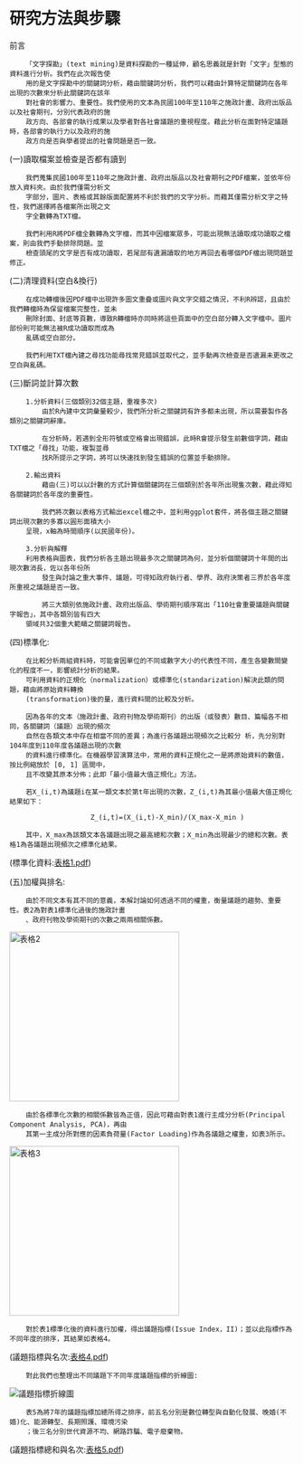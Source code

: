 # 研究方法與步驟


前言

        「文字探勘」(text mining)是資料探勘的一種延伸，顧名思義就是針對「文字」型態的資料進行分析。我們在此次報告使
        用的是文字探勘中的關鍵詞分析，藉由關鍵詞分析，我們可以藉由計算特定關鍵詞在各年出現的次數來分析此關鍵詞在該年
        對社會的影響力、重要性。我們使用的文本為民國100年至110年之施政計畫、政府出版品以及社會期刊，分別代表政府的施
        政方向、各部會的執行成果以及學者對各社會議題的重視程度。藉此分析在面對特定議題時，各部會的執行力以及政府的施
        政方向是否與學者提出的社會問題是否一致。


(一)讀取檔案並檢查是否都有讀到

        我們蒐集民國100年至110年之施政計畫、政府出版品以及社會期刊之PDF檔案，並依年份放入資料夾。由於我們僅需分析文
        字部分，圖片、表格或其餘版面配置將不利於我們的文字分析。而藉其僅需分析文字之特性，我們選擇將各檔案所出現之文
        字全數轉為TXT檔。

        我們利用R將PDF檔全數轉為文字檔，而其中因檔案眾多，可能出現無法讀取成功讀取之檔案，則由我們手動排除問題。並
        檢查頭尾的文字是否有成功讀取，若尾部有遺漏讀取的地方再回去看哪個PDF檔出現問題並修正。


(二)清理資料(空白&換行)

        在成功轉檔後因PDF檔中出現許多圖文重疊或圖片與文字交錯之情況，不利R辨認，且由於我們轉檔時為保留檔案完整性，並未
        刪除封面、封底等頁數，導致R轉檔時亦同時將這些頁面中的空白部分轉入文字檔中。圖片部份則可能無法被R成功讀取而成為
        亂碼或空白部分。

        我們利用TXT檔內建之尋找功能尋找常見錯誤並取代之，並手動再次檢查是否遺漏未更改之空白與亂碼。 

(三)斷詞並計算次數

        1.分析資料(三個類別32個主題，重複多次)
        	由於R內建中文詞彙量較少，我們所分析之關鍵詞有許多都未出現，所以需要製作各類別之關鍵詞辭庫。
                
        	在分析時，若遇到全形符號或空格會出現錯誤，此時R會提示發生前數個字詞，藉由TXT檔之「尋找」功能，複製並尋
        	找R所提示之字詞，將可以快速找到發生錯誤的位置並手動排除。
        
        2.輸出資料
        	藉由(三)可以以計數的方式計算個關鍵詞在三個類別於各年所出現隻次數，藉此得知各關鍵詞於各年度的重要性。
                
        	我們將次數以表格方式輸出excel檔之中，並利用ggplot套件，將各個主題之關鍵詞出現次數的多寡以圓形面積大小
		呈現，x軸為時間順序(以民國年份)。
		
        3.分析與解釋
		利用表格與圖表，我們分析各主題出現最多次之關鍵詞為何，並分析個關鍵詞十年間的出現次數消長，佐以各年份所
        	發生與討論之重大事件、議題，可得知政府執行者、學界、政府決策者三界於各年度所重視之議題是否一致。
                
        	將三大類別依施政計畫、政府出版品、學術期刊順序寫出「110社會重要議題與關鍵字報告」，其中各類別皆有四大
		領域共32個重大範疇之關鍵詞報告。


(四)標準化:

        在比較分析兩組資料時，可能會因單位的不同或數字大小的代表性不同，產生各變數間變化的程度不一，影響統計分析的結果。
        可利用資料的正規化（normalization）或標準化(standarization)解決此類的問題，藉由將原始資料轉換
        (transformation)後的量，進行資料間的比較及分析。
	
        因為各年的文本（施政計畫、政府刊物及學術期刊）的出版（或發表）數目、篇幅各不相同，各關鍵詞（議題）出現的頻次
        自然在各類文本中存在相當不同的差異；為進行各議題出現頻次之比較分 析，先分別對104年度到110年度各議題出現的次數
        的資料進行標準化。在機器學習演算法中，常用的資料正規化之一是將原始資料的數值，按比例縮放於 [0, 1] 區間中，
        且不改變其原本分佈；此即「最小值最大值正規化」方法。
	
        若X_(i,t)為議題i在某一類文本於第t年出現的次數，Z_(i,t)為其最小值最大值正規化結果如下：
	
						Z_(i,t)=(X_(i,t)-X_min)/(X_max-X_min )
						
        其中，X_max為該類文本各議題出現之最高總和次數；X_min為出現最少的總和次數。表格1為各議題出現頻次之標準化結果。

(標準化資料:[表格1.pdf](https://github.com/HenryLee1111/text-mining-testing/files/9554714/1.pdf))


 
(五)加權與排名:

        由於不同文本有其不同的意義，本解討論如何透過不同的權重，衡量議題的趨勢、重要性。表2為對表1標準化過後的施政計畫
        、政府刊物及學術期刊的次數之兩兩相關係數。

<img width="300" alt="表格2" src="https://user-images.githubusercontent.com/109747015/189841530-c253dd3d-a2f4-44d3-be90-3b0d78afc503.png">

        由於各標準化次數的相關係數皆為正值，因此可藉由對表1進行主成分分析(Principal Component Analysis, PCA)，再由
        其第一主成分所對應的因素負荷量(Factor Loading)作為各議題之權重，如表3所示。
	
<img width="300" alt="表格3" src="https://user-images.githubusercontent.com/109747015/189842720-9c3b4d9a-595c-48bd-974e-dba362202caf.png">

        對於表1標準化後的資料進行加權，得出議題指標(Issue Index，II)；並以此指標作為不同年度的排序，其結果如表格4。
	
(議題指標與名次:[表格4.pdf](https://github.com/HenryLee1111/text-mining-testing/files/9554706/4.pdf))

        對此我們也整理出不同議題下不同年度議題指標的折線圖:

![議題指標折線圖](https://user-images.githubusercontent.com/109747015/189844752-cd6f319f-0b93-42df-b4f2-77be5bbc74c7.png)

        表5為將7年的議題指標加總所得之排序，前五名分別是數位轉型與自動化發展、晚婚(不婚)化、能源轉型、長期照護、環境污染
        ；後三名分別世代資源不均、網路詐騙、電子廢棄物。
(議題指標總和與名次:[表格5.pdf](https://github.com/HenryLee1111/text-mining-testing/files/9554763/5.pdf))
